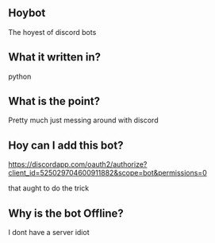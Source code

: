 ## Hoybot
The hoyest of discord bots

## What it written in?
python

## What is the point?
Pretty much just messing around with discord

## Hoy can I add this bot?
https://discordapp.com/oauth2/authorize?client_id=525029704600911882&scope=bot&permissions=0

that aught to do the trick

## Why is the bot Offline?
I dont have a server idiot
